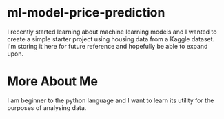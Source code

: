 # ml-model-price-prediction
I recently started learning about machine learning models and I wanted to create a simple starter project using housing data from a Kaggle dataset.  I'm storing it here for future reference and hopefully be able to expand upon. 
# More About Me
I am beginner to the python language and I want to learn its utility for the purposes of analysing data.
